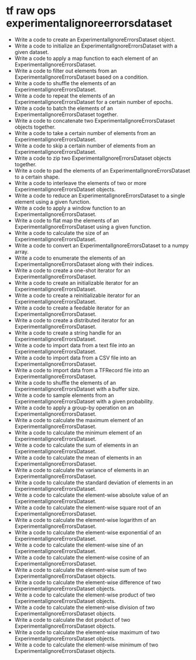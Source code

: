 # tf raw ops experimentalignoreerrorsdataset

- Write a code to create an ExperimentalIgnoreErrorsDataset object.
- Write a code to initialize an ExperimentalIgnoreErrorsDataset with a given dataset.
- Write a code to apply a map function to each element of an ExperimentalIgnoreErrorsDataset.
- Write a code to filter out elements from an ExperimentalIgnoreErrorsDataset based on a condition.
- Write a code to shuffle the elements of an ExperimentalIgnoreErrorsDataset.
- Write a code to repeat the elements of an ExperimentalIgnoreErrorsDataset for a certain number of epochs.
- Write a code to batch the elements of an ExperimentalIgnoreErrorsDataset together.
- Write a code to concatenate two ExperimentalIgnoreErrorsDataset objects together.
- Write a code to take a certain number of elements from an ExperimentalIgnoreErrorsDataset.
- Write a code to skip a certain number of elements from an ExperimentalIgnoreErrorsDataset.
- Write a code to zip two ExperimentalIgnoreErrorsDataset objects together.
- Write a code to pad the elements of an ExperimentalIgnoreErrorsDataset to a certain shape.
- Write a code to interleave the elements of two or more ExperimentalIgnoreErrorsDataset objects.
- Write a code to reduce an ExperimentalIgnoreErrorsDataset to a single element using a given function.
- Write a code to apply a window function to an ExperimentalIgnoreErrorsDataset.
- Write a code to flat map the elements of an ExperimentalIgnoreErrorsDataset using a given function.
- Write a code to calculate the size of an ExperimentalIgnoreErrorsDataset.
- Write a code to convert an ExperimentalIgnoreErrorsDataset to a numpy array.
- Write a code to enumerate the elements of an ExperimentalIgnoreErrorsDataset along with their indices.
- Write a code to create a one-shot iterator for an ExperimentalIgnoreErrorsDataset.
- Write a code to create an initializable iterator for an ExperimentalIgnoreErrorsDataset.
- Write a code to create a reinitializable iterator for an ExperimentalIgnoreErrorsDataset.
- Write a code to create a feedable iterator for an ExperimentalIgnoreErrorsDataset.
- Write a code to create a distributed iterator for an ExperimentalIgnoreErrorsDataset.
- Write a code to create a string handle for an ExperimentalIgnoreErrorsDataset.
- Write a code to import data from a text file into an ExperimentalIgnoreErrorsDataset.
- Write a code to import data from a CSV file into an ExperimentalIgnoreErrorsDataset.
- Write a code to import data from a TFRecord file into an ExperimentalIgnoreErrorsDataset.
- Write a code to shuffle the elements of an ExperimentalIgnoreErrorsDataset with a buffer size.
- Write a code to sample elements from an ExperimentalIgnoreErrorsDataset with a given probability.
- Write a code to apply a group-by operation on an ExperimentalIgnoreErrorsDataset.
- Write a code to calculate the maximum element of an ExperimentalIgnoreErrorsDataset.
- Write a code to calculate the minimum element of an ExperimentalIgnoreErrorsDataset.
- Write a code to calculate the sum of elements in an ExperimentalIgnoreErrorsDataset.
- Write a code to calculate the mean of elements in an ExperimentalIgnoreErrorsDataset.
- Write a code to calculate the variance of elements in an ExperimentalIgnoreErrorsDataset.
- Write a code to calculate the standard deviation of elements in an ExperimentalIgnoreErrorsDataset.
- Write a code to calculate the element-wise absolute value of an ExperimentalIgnoreErrorsDataset.
- Write a code to calculate the element-wise square root of an ExperimentalIgnoreErrorsDataset.
- Write a code to calculate the element-wise logarithm of an ExperimentalIgnoreErrorsDataset.
- Write a code to calculate the element-wise exponential of an ExperimentalIgnoreErrorsDataset.
- Write a code to calculate the element-wise sine of an ExperimentalIgnoreErrorsDataset.
- Write a code to calculate the element-wise cosine of an ExperimentalIgnoreErrorsDataset.
- Write a code to calculate the element-wise sum of two ExperimentalIgnoreErrorsDataset objects.
- Write a code to calculate the element-wise difference of two ExperimentalIgnoreErrorsDataset objects.
- Write a code to calculate the element-wise product of two ExperimentalIgnoreErrorsDataset objects.
- Write a code to calculate the element-wise division of two ExperimentalIgnoreErrorsDataset objects.
- Write a code to calculate the dot product of two ExperimentalIgnoreErrorsDataset objects.
- Write a code to calculate the element-wise maximum of two ExperimentalIgnoreErrorsDataset objects.
- Write a code to calculate the element-wise minimum of two ExperimentalIgnoreErrorsDataset objects.